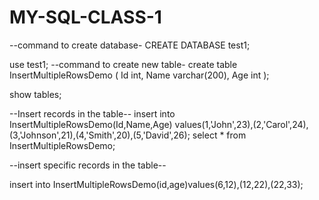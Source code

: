 # MY-SQL-CLASS-1

--command to create database-
CREATE DATABASE test1;

use test1;
--command to create new table-
create table InsertMultipleRowsDemo
(
  Id int,
Name varchar(200),
 Age int
 );

 show tables;

--Insert records in the table--
 insert into InsertMultipleRowsDemo(Id,Name,Age) values(1,'John',23),(2,'Carol',24),(3,'Johnson',21),(4,'Smith',20),(5,'David',26);
 select * from InsertMultipleRowsDemo;

--insert specific records in the table--

insert into InsertMultipleRowsDemo(id,age)values(6,12),(12,22),(22,33);


